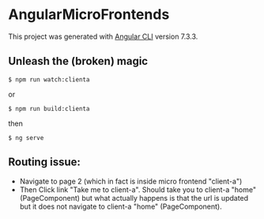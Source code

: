 # AngularMicroFrontends

This project was generated with [Angular CLI](https://github.com/angular/angular-cli) version 7.3.3.

## Unleash the (broken) magic

`$ npm run watch:clienta`

or

`$ npm run build:clienta`

then

`$ ng serve`

## Routing issue:

- Navigate to page 2 (which in fact is inside micro frontend "client-a")
- Then Click link "Take me to client-a". Should take you to client-a "home" (PageComponent) but what actually happens is that the url is updated but it does not navigate to client-a "home" (PageComponent).
